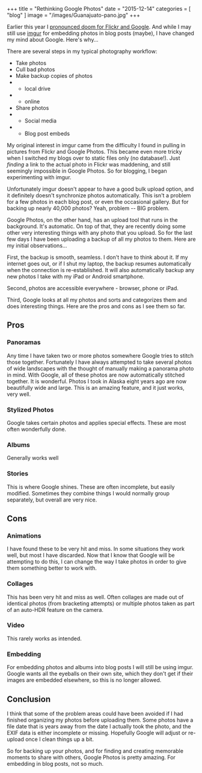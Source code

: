 +++
title = "Rethinking Google Photos"
date = "2015-12-14"
categories = [ "blog" ]
image = "/images/Guanajuato-pano.jpg"
+++

Earlier this year I [pronounced doom for Flickr and Google](http://glennhasa.website/the-photo-sharing-service-that-killed-google-and-flickr/). And while I may still use [imgur](http://imgur.com) for embedding photos in blog posts (maybe), I have changed my mind about Google. Here's why...

There are several steps in my typical photography workflow:

* Take photos
* Cull bad photos
* Make backup copies of photos
* * local drive
* * online
* Share photos
* * Social media
* * Blog post embeds

My original interest in imgur came from the difficulty I found in pulling in pictures from Flickr and Google Photos. This became even more tricky when I switched my blogs over to static files only (no database!). Just *finding* a link to the actual photo in Flickr was maddening, and still seemingly impossible in Google Photos. So for blogging, I began experimenting with imgur.

Unfortunately imgur doesn't appear to have a good bulk upload option, and it definitely doesn't synchronize photos automatically. This isn't a problem for a few photos in each blog post, or even the occasional gallery. But for backing up nearly 40,000 photos? Yeah, problem -- BIG problem.

Google Photos, on the other hand, has an upload tool that runs in the background. It's automatic. On top of that, they are recently doing some other very interesting things with any photo that you upload. So for the last few days I have been uploading a backup of all my photos to them. Here are my initial observations...

First, the backup is smooth, seamless. I don't have to think about it. If my internet goes out, or if I shut my laptop, the backup resumes automatically when the connection is re-established. It will also automatically backup any new photos I take with my iPad or Android smartphone.

Second, photos are accessible everywhere - browser, phone or iPad. 

Third, Google looks at all my photos and sorts and categorizes them and does interesting things. Here are the pros and cons as I see them so far.

## Pros

### Panoramas

Any time I have taken two or more photos somewhere Google tries to stitch those together. Fortunately I have always attempted to take several photos of wide landscapes with the thought of manually making a panorama photo in mind. With Google, all of these photos are now automatically stitched together. It is wonderful. Photos I took in Alaska eight years ago are now beautifully wide and large. This is an amazing feature, and it just works, very well.

### Stylized Photos

Google takes certain photos and applies special effects. These are most often wonderfully done.

### Albums 

Generally works well

### Stories

This is where Google shines. These are often incomplete, but easily modified. Sometimes they combine things I would normally group separately, but overall are very nice.

## Cons

### Animations

I have found these to be very hit and miss. In some situations they work well, but most I have discarded. Now that I know that Google will be attempting to do this, I can change the way I take photos in order to give them something better to work with.

### Collages

This has been very hit and miss as well. Often collages are made out of identical photos (from bracketing attempts) or multiple photos taken as part of an auto-HDR feature on the camera.

### Video

This rarely works as intended.

### Embedding

For embedding photos and albums into blog posts I will still be using imgur. Google wants all the eyeballs on their own site, which they don't get if their images are embedded elsewhere, so this is no longer allowed.

## Conclusion

I think that some of the problem areas could have been avoided if I had finished organizing my photos before uploading them. Some photos have a file date that is years away from the date I actually took the photo, and the EXIF data is either incomplete or missing. Hopefully Google will adjust or re-upload once I clean things up a bit.

So for backing up your photos, and for finding and creating memorable moments to share with others, Google Photos is pretty amazing. For embedding in blog posts, not so much. 